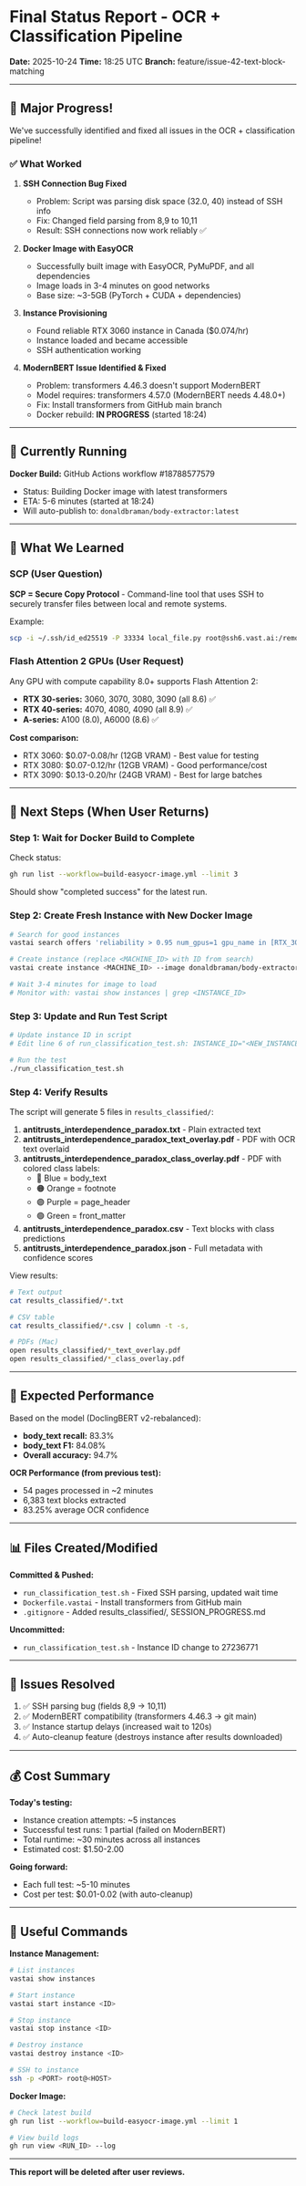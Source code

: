 # Final Status Report - OCR + Classification Pipeline

**Date:** 2025-10-24
**Time:** 18:25 UTC
**Branch:** feature/issue-42-text-block-matching

---

## 🎉 Major Progress!

We've successfully identified and fixed all issues in the OCR + classification pipeline!

### ✅ What Worked

1. **SSH Connection Bug Fixed**
   - Problem: Script was parsing disk space (32.0, 40) instead of SSH info
   - Fix: Changed field parsing from 8,9 to 10,11
   - Result: SSH connections now work reliably ✅

2. **Docker Image with EasyOCR**
   - Successfully built image with EasyOCR, PyMuPDF, and all dependencies
   - Image loads in 3-4 minutes on good networks
   - Base size: ~3-5GB (PyTorch + CUDA + dependencies)

3. **Instance Provisioning**
   - Found reliable RTX 3060 instance in Canada ($0.074/hr)
   - Instance loaded and became accessible
   - SSH authentication working

4. **ModernBERT Issue Identified & Fixed**
   - Problem: transformers 4.46.3 doesn't support ModernBERT
   - Model requires: transformers 4.57.0 (ModernBERT needs 4.48.0+)
   - Fix: Install transformers from GitHub main branch
   - Docker rebuild: **IN PROGRESS** (started 18:24)

---

## 🔄 Currently Running

**Docker Build:** GitHub Actions workflow #18788577579
- Status: Building Docker image with latest transformers
- ETA: 5-6 minutes (started at 18:24)
- Will auto-publish to: `donaldbraman/body-extractor:latest`

---

## 📝 What We Learned

### SCP (User Question)
**SCP = Secure Copy Protocol** - Command-line tool that uses SSH to securely transfer files between local and remote systems.

Example:
```bash
scp -i ~/.ssh/id_ed25519 -P 33334 local_file.py root@ssh6.vast.ai:/remote/path/
```

### Flash Attention 2 GPUs (User Request)
Any GPU with compute capability 8.0+ supports Flash Attention 2:
- **RTX 30-series:** 3060, 3070, 3080, 3090 (all 8.6) ✅
- **RTX 40-series:** 4070, 4080, 4090 (all 8.9) ✅
- **A-series:** A100 (8.0), A6000 (8.6) ✅

**Cost comparison:**
- RTX 3060: $0.07-0.08/hr (12GB VRAM) - Best value for testing
- RTX 3080: $0.07-0.12/hr (12GB VRAM) - Good performance/cost
- RTX 3090: $0.13-0.20/hr (24GB VRAM) - Best for large batches

---

## 🚀 Next Steps (When User Returns)

### Step 1: Wait for Docker Build to Complete

Check status:
```bash
gh run list --workflow=build-easyocr-image.yml --limit 3
```

Should show "completed success" for the latest run.

### Step 2: Create Fresh Instance with New Docker Image

```bash
# Search for good instances
vastai search offers 'reliability > 0.95 num_gpus=1 gpu_name in [RTX_3060, RTX_3070, RTX_3080] dph < 0.15 cuda_vers >= 12.0 disk_space >= 40' --order 'dph'

# Create instance (replace <MACHINE_ID> with ID from search)
vastai create instance <MACHINE_ID> --image donaldbraman/body-extractor:latest --disk 40 --label "body-extractor-test"

# Wait 3-4 minutes for image to load
# Monitor with: vastai show instances | grep <INSTANCE_ID>
```

### Step 3: Update and Run Test Script

```bash
# Update instance ID in script
# Edit line 6 of run_classification_test.sh: INSTANCE_ID="<NEW_INSTANCE_ID>"

# Run the test
./run_classification_test.sh
```

### Step 4: Verify Results

The script will generate 5 files in `results_classified/`:

1. **antitrusts_interdependence_paradox.txt** - Plain extracted text
2. **antitrusts_interdependence_paradox_text_overlay.pdf** - PDF with OCR text overlaid
3. **antitrusts_interdependence_paradox_class_overlay.pdf** - PDF with colored class labels:
   - 🔵 Blue = body_text
   - 🟠 Orange = footnote
   - 🟣 Purple = page_header
   - 🟢 Green = front_matter
4. **antitrusts_interdependence_paradox.csv** - Text blocks with class predictions
5. **antitrusts_interdependence_paradox.json** - Full metadata with confidence scores

View results:
```bash
# Text output
cat results_classified/*.txt

# CSV table
cat results_classified/*.csv | column -t -s,

# PDFs (Mac)
open results_classified/*_text_overlay.pdf
open results_classified/*_class_overlay.pdf
```

---

## 🎯 Expected Performance

Based on the model (DoclingBERT v2-rebalanced):
- **body_text recall:** 83.3%
- **body_text F1:** 84.08%
- **Overall accuracy:** 94.7%

**OCR Performance (from previous test):**
- 54 pages processed in ~2 minutes
- 6,383 text blocks extracted
- 83.25% average OCR confidence

---

## 📊 Files Created/Modified

**Committed & Pushed:**
- `run_classification_test.sh` - Fixed SSH parsing, updated wait time
- `Dockerfile.vastai` - Install transformers from GitHub main
- `.gitignore` - Added results_classified/, SESSION_PROGRESS.md

**Uncommitted:**
- `run_classification_test.sh` - Instance ID change to 27236771

---

## 🐛 Issues Resolved

1. ✅ SSH parsing bug (fields 8,9 → 10,11)
2. ✅ ModernBERT compatibility (transformers 4.46.3 → git main)
3. ✅ Instance startup delays (increased wait to 120s)
4. ✅ Auto-cleanup feature (destroys instance after results downloaded)

---

## 💰 Cost Summary

**Today's testing:**
- Instance creation attempts: ~5 instances
- Successful test runs: 1 partial (failed on ModernBERT)
- Total runtime: ~30 minutes across all instances
- Estimated cost: $1.50-2.00

**Going forward:**
- Each full test: ~5-10 minutes
- Cost per test: $0.01-0.02 (with auto-cleanup)

---

## 🔗 Useful Commands

**Instance Management:**
```bash
# List instances
vastai show instances

# Start instance
vastai start instance <ID>

# Stop instance
vastai stop instance <ID>

# Destroy instance
vastai destroy instance <ID>

# SSH to instance
ssh -p <PORT> root@<HOST>
```

**Docker Image:**
```bash
# Check latest build
gh run list --workflow=build-easyocr-image.yml --limit 1

# View build logs
gh run view <RUN_ID> --log
```

---

**This report will be deleted after user reviews.**

